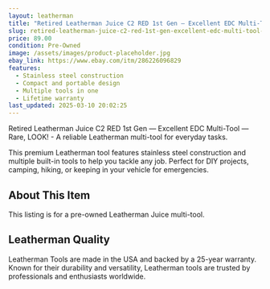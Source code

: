 ```yaml
---
layout: leatherman
title: "Retired Leatherman Juice C2 RED 1st Gen — Excellent EDC Multi-Tool — Rare, LOOK!"
slug: retired-leatherman-juice-c2-red-1st-gen-excellent-edc-multi-tool-rare-look
price: 89.00
condition: Pre-Owned
image: /assets/images/product-placeholder.jpg
ebay_link: https://www.ebay.com/itm/286226096829
features:
  - Stainless steel construction
  - Compact and portable design
  - Multiple tools in one
  - Lifetime warranty
last_updated: 2025-03-10 20:02:25
---
```


Retired Leatherman Juice C2 RED 1st Gen — Excellent EDC Multi-Tool — Rare, LOOK! - A reliable Leatherman multi-tool for everyday tasks.

This premium Leatherman tool features stainless steel construction and multiple built-in tools to help you tackle any job. Perfect for DIY projects, camping, hiking, or keeping in your vehicle for emergencies.

## About This Item

This listing is for a pre-owned Leatherman Juice multi-tool.

## Leatherman Quality

Leatherman Tools are made in the USA and backed by a 25-year warranty. Known for their durability and versatility, Leatherman tools are trusted by professionals and enthusiasts worldwide.

